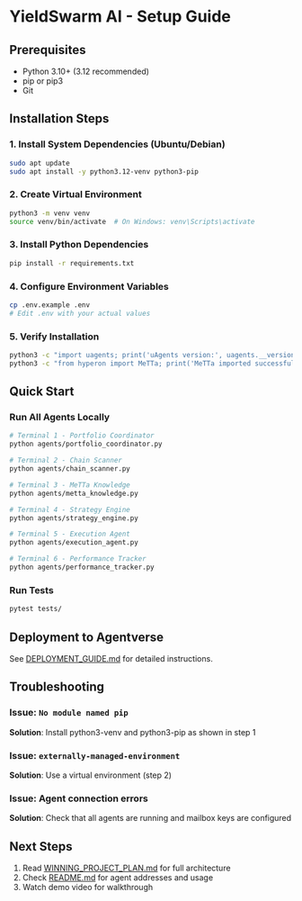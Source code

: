# YieldSwarm AI - Setup Guide

## Prerequisites

- Python 3.10+ (3.12 recommended)
- pip or pip3
- Git

## Installation Steps

### 1. Install System Dependencies (Ubuntu/Debian)

```bash
sudo apt update
sudo apt install -y python3.12-venv python3-pip
```

### 2. Create Virtual Environment

```bash
python3 -m venv venv
source venv/bin/activate  # On Windows: venv\Scripts\activate
```

### 3. Install Python Dependencies

```bash
pip install -r requirements.txt
```

### 4. Configure Environment Variables

```bash
cp .env.example .env
# Edit .env with your actual values
```

### 5. Verify Installation

```bash
python3 -c "import uagents; print('uAgents version:', uagents.__version__)"
python3 -c "from hyperon import MeTTa; print('MeTTa imported successfully')"
```

## Quick Start

### Run All Agents Locally

```bash
# Terminal 1 - Portfolio Coordinator
python agents/portfolio_coordinator.py

# Terminal 2 - Chain Scanner
python agents/chain_scanner.py

# Terminal 3 - MeTTa Knowledge
python agents/metta_knowledge.py

# Terminal 4 - Strategy Engine
python agents/strategy_engine.py

# Terminal 5 - Execution Agent
python agents/execution_agent.py

# Terminal 6 - Performance Tracker
python agents/performance_tracker.py
```

### Run Tests

```bash
pytest tests/
```

## Deployment to Agentverse

See [DEPLOYMENT_GUIDE.md](docs/DEPLOYMENT_GUIDE.md) for detailed instructions.

## Troubleshooting

### Issue: `No module named pip`
**Solution**: Install python3-venv and python3-pip as shown in step 1

### Issue: `externally-managed-environment`
**Solution**: Use a virtual environment (step 2)

### Issue: Agent connection errors
**Solution**: Check that all agents are running and mailbox keys are configured

## Next Steps

1. Read [WINNING_PROJECT_PLAN.md](WINNING_PROJECT_PLAN.md) for full architecture
2. Check [README.md](README.md) for agent addresses and usage
3. Watch demo video for walkthrough
